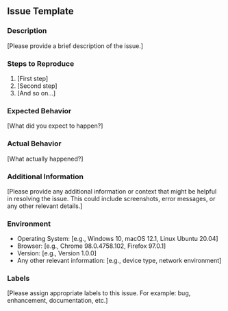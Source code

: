 ## Issue Template

### Description

[Please provide a brief description of the issue.]

### Steps to Reproduce

1. [First step]
2. [Second step]
3. [And so on...]

### Expected Behavior

[What did you expect to happen?]

### Actual Behavior

[What actually happened?]

### Additional Information

[Please provide any additional information or context that might be helpful in resolving the issue. This could include screenshots, error messages, or any other relevant details.]

### Environment

- Operating System: [e.g., Windows 10, macOS 12.1, Linux Ubuntu 20.04]
- Browser: [e.g., Chrome 98.0.4758.102, Firefox 97.0.1]
- Version: [e.g., Version 1.0.0]
- Any other relevant information: [e.g., device type, network environment]

### Labels

[Please assign appropriate labels to this issue. For example: bug, enhancement, documentation, etc.]
